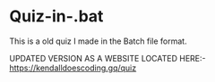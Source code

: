 # Quiz-in-.bat

This is a old quiz I made in the Batch file format. 

UPDATED VERSION AS A WEBSITE LOCATED HERE:- https://kendalldoescoding.gq/quiz
